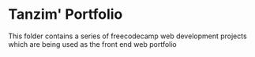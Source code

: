 # Tanzim' Portfolio
This folder contains a series of freecodecamp web development projects which are being used as the front end web portfolio

